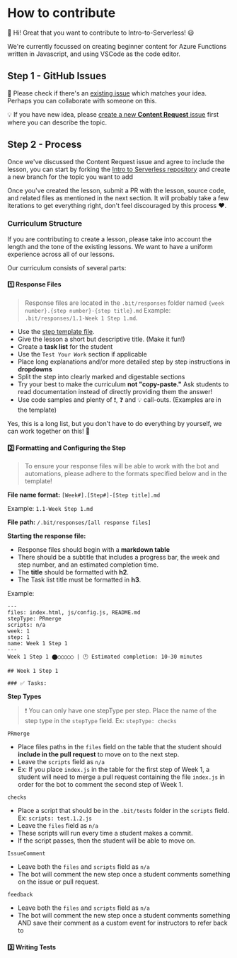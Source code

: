 # How to contribute

👋 Hi! Great that you want to contribute to Intro-to-Serverless! 😃

We're currently focussed on creating beginner content for Azure Functions written in Javascript, and using VSCode as the code editor.

## Step 1 - GitHub Issues

🔎 Please check if there's an [existing issue](https://github.com/bitprj/Intro-To-Serverless/issues) which matches your idea. Perhaps you can collaborate with someone on this.

💡 If you have  new idea, please [create a new __Content Request__ issue](https://github.com/bitprj/Intro-To-Serverless/issues/new) first where you can describe the topic.

## Step 2 - Process

Once we've discussed the Content Request issue and agree to include the lesson, you can start by forking the [Intro to Serverless repository](https://github.com/bitprj/Intro-To-Serverless) and create a new branch for the topic you want to add

Once you've created the lesson, submit a PR with the lesson, source code, and related files as mentioned in the next section. It will probably take a few iterations to get everything right, don't feel discouraged by this process ♥.

### Curriculum Structure

If you are contributing to create a lesson, please take into account the length and the tone of the existing lessons. We want to have a uniform experience across all of our lessons.

Our curriculum consists of several parts:

#### :one: Response Files
> Response files are located in the `.bit/responses` folder named `{week number}.{step number}-{step title}.md` Example: `.bit/responses/1.1-Week 1 Step 1.md`.
- Use the [step template file](.bit/step-template.md).
- Give the lesson a short but descriptive title. (Make it fun!)
- Create a **task list** for the student
- Use the `Test Your Work` section if applicable
- Place long explanations and/or more detailed step by step instructions in **dropdowns**
- Split the step into clearly marked and digestable sections
- Try your best to make the curriculum **not "copy-paste."** Ask students to read documentation instead of directly providing them the answer!
- Use code samples and plenty of :exclamation:, :question: and :bulb: call-outs. (Examples are in the template)

Yes, this is a long list, but you don't have to do everything by yourself, we can work together on this! 💪

#### :two: Formatting and Configuring the Step
> To ensure your response files will be able to work with the bot and automations, please adhere to the formats specified below and in the template!

**File name format:** `[Week#].[Step#]-[Step title].md`

Example: `1.1-Week Step 1.md`

**File path:** `/.bit/responses/[all response files]`

**Starting the response file:**

* Response files should begin with a **markdown table**
* There should be a subtitle that includes a progress bar, the week and step number, and an estimated completion time.
* The **title** should be formatted with **h2**.
* The Task list title must be formatted in **h3**.

Example:
```
---
files: index.html, js/config.js, README.md
stepType: PRmerge
scripts: n/a
week: 1
step: 1
name: Week 1 Step 1
---
Week 1 Step 1 ⬤◯◯◯◯◯ | 🕐 Estimated completion: 10-30 minutes

## Week 1 Step 1

### ✅ Tasks:
```

**Step Types**
> :exclamation: You can only have one stepType per step. Place the name of the step type in the `stepType` field. Ex: `stepType: checks`

`PRmerge`
  * Place files paths in the `files` field on the table that the student should **include in the pull request** to move on to the next step.
  * Leave the `scripts` field as `n/a`
  * Ex: If you place `index.js` in the table for the first step of Week 1, a student will need to merge a pull request containing the file `index.js` in order for the bot to comment the second step of Week 1.

`checks`
  * Place a script that should be in the `.bit/tests` folder in the `scripts` field. Ex: `scripts: test.1.2.js`
  * Leave the `files` field as `n/a`
  * These scripts will run every time a student makes a commit.
  * If the script passes, then the student will be able to move on.

`IssueComment`
  * Leave both the `files` and `scripts` field as `n/a`
  * The bot will comment the new step once a student comments something on the issue or pull request.

`feedback`
  * Leave both the `files` and `scripts` field as `n/a`
  * The bot will comment the new step once a student comments something AND save their comment as a custom event for instructors to refer back to

#### :three: Writing Tests
